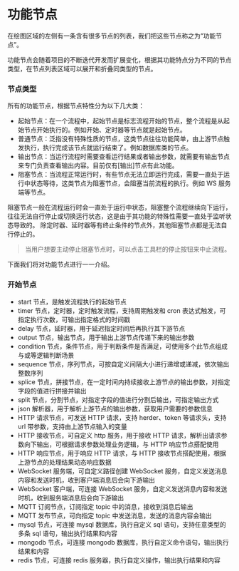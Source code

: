 # 功能节点

在绘图区域的左侧有一条含有很多节点的列表，我们把这些节点称之为“功能节点”。

功能节点会随着项目的不断迭代开发而扩展变化，根据其功能特点分为不同的节点类型，在节点列表区域可以展开和折叠同类型的节点。

### 节点类型

所有的功能节点，根据节点特性分为以下几大类：

- 起始节点：在一个流程中，起始节点是标志流程开始的节点，整个流程是从起始节点开始执行的。例如开始、定时器等节点就是起始节点。
- 普通节点：泛指没有特殊性质的节点，这类节点往往功能简单，由上游节点触发执行，执行完成该节点就运行结束了。例如数据库类的节点。
- 输出节点：当运行流程时需要查看运行结果或者输出参数，就需要有输出节点来专门负责查看输出内容。目前仅有[输出]节点有此功能。
- 阻塞节点：当流程正常运行时，有些节点无法立即运行完成，需要一直处于运行中状态等待，这类节点为阻塞节点，会阻塞当前流程的执行。例如 WS 服务端等节点。

阻塞节点一般在流程运行时会一直处于运行中状态，阻塞整个流程继续向下运行，往往无法自行停止或切换运行状态，这是由于其功能的特殊性需要一直处于监听状态导致的。
除定时器、延时器等有终止条件的节点外，其他阻塞节点都是无法自行停止的。

> 当用户想要主动停止阻塞节点时，可以点击工具栏的停止按钮来中止流程。

下面我们将对功能节点进行一一介绍。

### 开始节点

- start 节点，是触发流程执行的起始节点
- timer 节点，定时器，定时触发流程，支持周期触发和 cron 表达式触发，可指定执行次数，可输出指定格式的时间戳
- delay 节点，延时器，用于延迟指定时间后再执行其下游节点
- output 节点，输出节点，用于输出上游节点传递下来的输出参数
- condition 节点，条件节点，用于判断条件是否满足，可使用多个此节点组成与或等逻辑判断场景
- sequence 节点，序列节点，可按自定义间隔大小进行递增或递减，依次输出整数序列
- splice 节点，拼接节点，在一定时间内持续接收上游节点的输出参数，对指定字段的值进行拼接并输出
- split 节点，分割节点，对指定字段的值进行分割后输出，可指定输出方式
- json 解析器，用于解析上游节点的输出参数，获取用户需要的参数信息
- HTTP 请求节点，可发送 HTTP 请求，支持 herder、token 等请求头，支持 url 带参数，支持由上游节点输入的变量
- HTTP 接收节点，可自定义 http 服务，用于接收 HTTP 请求，解析出请求参数向下输出，可根据请求参数处理业务逻辑，与 HTTP 响应节点搭配使用
- HTTP 响应节点，用于响应 HTTP 请求，与 HTTP 接收节点搭配使用，根据上游节点的处理结果动态响应数据
- WebSocket 服务端，可自定义路径创建 WebSocket 服务，自定义发送消息内容和发送时机，收到客户端消息后会向下游输出
- WebSocket 客户端，可连接 WebSocket 服务，自定义发送消息内容和发送时机，收到服务端消息后会向下游输出
- MQTT 订阅节点，订阅指定 topic 中的消息，接收到消息后输出
- MQTT 发布节点，可向指定 topic 中发送消息，发送的消息内容会输出
- mysql 节点，可连接 mysql 数据库，执行自定义 sql 语句，支持任意类型的多条 sql 语句，输出执行结果和内容
- mongodb 节点，可连接 mongodb 数据库，执行自定义命令语句，输出执行结果和内容
- redis 节点，可连接 redis 服务器，执行自定义操作，输出执行结果和内容
